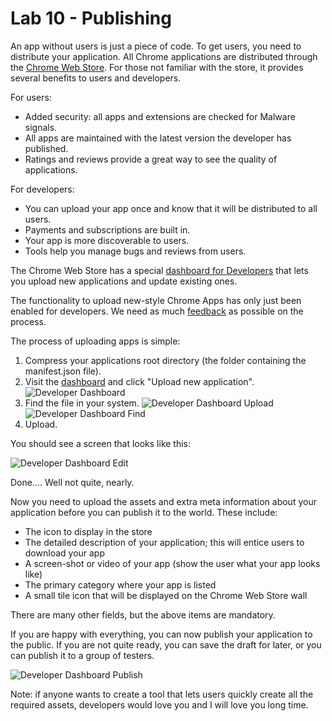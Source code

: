 Lab 10 - Publishing
===================

An app without users is just a piece of code. To get users, you need to distribute your application. All Chrome applications are distributed through the [Chrome Web Store](https://chrome.google.com/webstore). For those not familiar with the store, it provides several benefits to users and developers.

For users:

*  Added security: all apps and extensions are checked for Malware signals.
*  All apps are maintained with the latest version the developer has published.
*  Ratings and reviews provide a great way to see the quality of applications.

For developers:

*  You can upload your app once and know that it will be distributed to all users.
*  Payments and subscriptions are built in.
*  Your app is more discoverable to users.
*  Tools help you manage bugs and reviews from users.

The Chrome Web Store has a special [dashboard for Developers](https://chrome.google.com/webstore/developer/dashboard) that lets you upload new applications and update existing ones.

The functionality to upload new-style Chrome Apps has only just been enabled for developers. We need as much [feedback](https://docs.google.com/a/google.com/forms/d/1x3309vpp-KTiHqZWOCQhjVrIWxkm0wEBp2IWMG2ywbU/viewform?id=1x3309vpp-KTiHqZWOCQhjVrIWxkm0wEBp2IWMG2ywbU) as possible on the process.

The process of uploading apps is simple:

1.  Compress your applications root directory (the folder containing the manifest.json file).
2.  Visit the [dashboard](https://chrome.google.com/webstore/developer/dashboard) and click "Upload new application".
    ![Developer Dashboard](https://raw.github.com/GoogleChrome/chrome-app-codelab/master/lab_10_publishing/imgs/developerdashboard.png)
3.  Find the file in your system.
    ![Developer Dashboard Upload](https://raw.github.com/GoogleChrome/chrome-app-codelab/master/lab_10_publishing/imgs/upload.png)
    ![Developer Dashboard Find](https://raw.github.com/GoogleChrome/chrome-app-codelab/master/lab_10_publishing/imgs/findfile.png)
4.  Upload.

You should see a screen that looks like this:

![Developer Dashboard Edit](https://raw.github.com/GoogleChrome/chrome-app-codelab/master/lab_10_publishing/imgs/md.png)

Done.... Well not quite, nearly.

Now you need to upload the assets and extra meta information about your application before you can publish it to the world.  These include:

*  The icon to display in the store
*  The detailed description of your application; this will entice users to download your app
*  A screen-shot or video of your app (show the user what your app looks like)
*  The primary category where your app is listed
*  A small tile icon that will be displayed on the Chrome Web Store wall

There are many other fields, but the above items are mandatory.

If you are happy with everything, you can now publish your application to the public. If you are not quite ready, you can save the draft for later, or you can publish it to a group of testers.

![Developer Dashboard Publish](https://raw.github.com/GoogleChrome/chrome-app-codelab/master/lab_10_publishing/imgs/publish.png)

Note: if anyone wants to create a tool that lets users quickly create all the required assets, developers would love you and I will love you long time.
